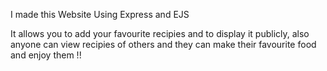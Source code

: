I made this Website Using Express and EJS

It allows you to add your favourite recipies and to display it publicly, also anyone can view recipies of others and they can make their favourite food and enjoy them !!
